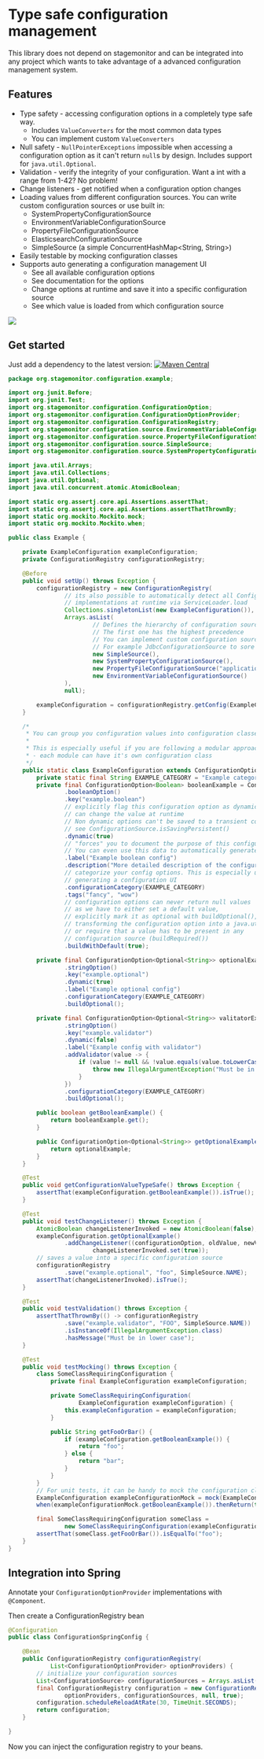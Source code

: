 # Type safe configuration management

This library does not depend on stagemonitor and can be integrated into any project which wants to take advantage of a advanced configuration management system.

## Features
 - Type safety - accessing configuration options in a completely type safe way.
   - Includes `ValueConverters` for the most common data types
   - You can implement custom `ValueConverters`
 - Null safety - `NullPointerExceptions` impossible when accessing a configuration option as it can't return `null`s by design. Includes support for `java.util.Optional`.
 - Validation - verify the integrity of your configuration. Want a int with a range from 1-42? No problem!
 - Change listeners - get notified when a configuration option changes
 - Loading values from different configuration sources. You can write custom configuration sources or use built in:
   - SystemPropertyConfigurationSource 
   - EnvironmentVariableConfigurationSource 
   - PropertyFileConfigurationSource 
   - ElasticsearchConfigurationSource 
   - SimpleSource (a simple ConcurrentHashMap<String, String>)
 - Easily testable by mocking configuration classes
 - Supports auto generating a configuration management UI
   - See all available configuration options
   - See documentation for the options
   - Change options at runtime and save it into a specific configuration source
   - See which value is loaded from which configuration source
   

![](http://www.stagemonitor.org/images/widget-configuration-1d36641e.png)


## Get started

Just add a dependency to the latest version: [![Maven Central](https://maven-badges.herokuapp.com/maven-central/org.stagemonitor/stagemonitor-web-servlet/badge.svg)](https://maven-badges.herokuapp.com/maven-central/org.stagemonitor/stagemonitor-configuration) 


```java
package org.stagemonitor.configuration.example;

import org.junit.Before;
import org.junit.Test;
import org.stagemonitor.configuration.ConfigurationOption;
import org.stagemonitor.configuration.ConfigurationOptionProvider;
import org.stagemonitor.configuration.ConfigurationRegistry;
import org.stagemonitor.configuration.source.EnvironmentVariableConfigurationSource;
import org.stagemonitor.configuration.source.PropertyFileConfigurationSource;
import org.stagemonitor.configuration.source.SimpleSource;
import org.stagemonitor.configuration.source.SystemPropertyConfigurationSource;

import java.util.Arrays;
import java.util.Collections;
import java.util.Optional;
import java.util.concurrent.atomic.AtomicBoolean;

import static org.assertj.core.api.Assertions.assertThat;
import static org.assertj.core.api.Assertions.assertThatThrownBy;
import static org.mockito.Mockito.mock;
import static org.mockito.Mockito.when;

public class Example {

    private ExampleConfiguration exampleConfiguration;
    private ConfigurationRegistry configurationRegistry;

    @Before
    public void setUp() throws Exception {
        configurationRegistry = new ConfigurationRegistry(
                // its also possible to automatically detect all ConfigurationOptionProvider
                // implementations at runtime via ServiceLoader.load
                Collections.singletonList(new ExampleConfiguration()),
                Arrays.asList(
                        // Defines the hierarchy of configuration sources
                        // The first one has the highest precedence
                        // You can implement custom configuration sources
                        // For example JdbcConfigurationSource to sore config values in your DB
                        new SimpleSource(),
                        new SystemPropertyConfigurationSource(),
                        new PropertyFileConfigurationSource("application.properties"),
                        new EnvironmentVariableConfigurationSource()
                ),
                null);

        exampleConfiguration = configurationRegistry.getConfig(ExampleConfiguration.class);
    }

    /*
     * You can group you configuration values into configuration classes
     *
     * This is especially useful if you are following a modular approach  to application architecture
     * - each module can have it's own configuration class
     */
    public static class ExampleConfiguration extends ConfigurationOptionProvider {
        private static final String EXAMPLE_CATEGORY = "Example category";
        private final ConfigurationOption<Boolean> booleanExample = ConfigurationOption
                .booleanOption()
                .key("example.boolean")
                // explicitly flag this configuration option as dynamic which means we
                // can change the value at runtime
                // Non dynamic options can't be saved to a transient configuration source
                // see ConfigurationSource.isSavingPersistent()
                .dynamic(true)
                // "forces" you to document the purpose of this configuration option
                // You can even use this data to automatically generate a configuration UI
                .label("Example boolean config")
                .description("More detailed description of the configuration option")
                // categorize your config options. This is especially useful when
                // generating a configuration UI
                .configurationCategory(EXAMPLE_CATEGORY)
                .tags("fancy", "wow")
                // configuration options can never return null values
                // as we have to either set a default value,
                // explicitly mark it as optional with buildOptional(),
                // transforming the configuration option into a java.util.Optional
                // or require that a value has to be present in any
                // configuration source (buildRequired())
                .buildWithDefault(true);

        private final ConfigurationOption<Optional<String>> optionalExample = ConfigurationOption
                .stringOption()
                .key("example.optional")
                .dynamic(true)
                .label("Example optional config")
                .configurationCategory(EXAMPLE_CATEGORY)
                .buildOptional();

        private final ConfigurationOption<Optional<String>> valitatorExample = ConfigurationOption
                .stringOption()
                .key("example.validator")
                .dynamic(false)
                .label("Example config with validator")
                .addValidator(value -> {
                    if (value != null && !value.equals(value.toLowerCase())) {
                        throw new IllegalArgumentException("Must be in lower case");
                    }
                })
                .configurationCategory(EXAMPLE_CATEGORY)
                .buildOptional();

        public boolean getBooleanExample() {
            return booleanExample.get();
        }

        public ConfigurationOption<Optional<String>> getOptionalExample() {
            return optionalExample;
        }
    }

    @Test
    public void getConfigurationValueTypeSafe() throws Exception {
        assertThat(exampleConfiguration.getBooleanExample()).isTrue();
    }

    @Test
    public void testChangeListener() throws Exception {
        AtomicBoolean changeListenerInvoked = new AtomicBoolean(false);
        exampleConfiguration.getOptionalExample()
                .addChangeListener((configurationOption, oldValue, newValue) ->
                        changeListenerInvoked.set(true));
        // saves a value into a specific configuration source
        configurationRegistry
                .save("example.optional", "foo", SimpleSource.NAME);
        assertThat(changeListenerInvoked).isTrue();
    }

    @Test
    public void testValidation() throws Exception {
        assertThatThrownBy(() -> configurationRegistry
                .save("example.validator", "FOO", SimpleSource.NAME))
                .isInstanceOf(IllegalArgumentException.class)
                .hasMessage("Must be in lower case");
    }

    @Test
    public void testMocking() throws Exception {
        class SomeClassRequiringConfiguration {
            private final ExampleConfiguration exampleConfiguration;

            private SomeClassRequiringConfiguration(
                    ExampleConfiguration exampleConfiguration) {
                this.exampleConfiguration = exampleConfiguration;
            }

            public String getFooOrBar() {
                if (exampleConfiguration.getBooleanExample()) {
                    return "foo";
                } else {
                    return "bar";
                }
            }
        }
        // For unit tests, it can be handy to mock the configuration classes
        ExampleConfiguration exampleConfigurationMock = mock(ExampleConfiguration.class);
        when(exampleConfigurationMock.getBooleanExample()).thenReturn(true);

        final SomeClassRequiringConfiguration someClass =
                new SomeClassRequiringConfiguration(exampleConfigurationMock);
        assertThat(someClass.getFooOrBar()).isEqualTo("foo");
    }
}

```


## Integration into Spring

Annotate your `ConfigurationOptionProvider` implementations with `@Component`.

Then create a ConfigurationRegistry bean

```java
@Configuration
public class ConfigurationSpringConfig {

    @Bean
    public ConfigurationRegistry configurationRegistry(
            List<ConfigurationOptionProvider> optionProviders) {
        // initialize your configuration sources
        List<ConfigurationSource> configurationSources = Arrays.asList(); 
        final ConfigurationRegistry configuration = new ConfigurationRegistry(
                optionProviders, configurationSources, null, true);
        configuration.scheduleReloadAtRate(30, TimeUnit.SECONDS);
        return configuration;
    }

}
```

Now you can inject the configuration registry to your beans.


